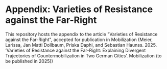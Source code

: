 # Appendix: Varieties of Resistance against the Far-Right

This repository hosts the appendix to the article "Varieties of Resistance against the Far-Right", accepted for publication in Mobilization (Meier, Larissa, Jan Matti Dollbaum, Priska Daphi, and Sebastian Haunss. 2025. ‘Varieties of Resistance against the Far-Right: Explaining Divergent Trajectories of Countermobilization in Two German Cities’. Mobilization (to be published in 2025))
